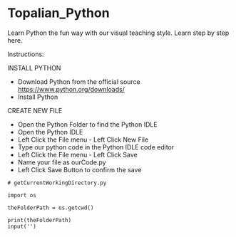 # Topalian_Python
Learn Python the fun way with our visual teaching style. Learn step by step here.

Instructions:

 INSTALL PYTHON
   * Download Python from the official source https://www.python.org/downloads/
   * Install Python
  
 CREATE NEW FILE
   * Open the Python Folder to find the Python IDLE
   * Open the Python IDLE
   * Left Click the File menu - Left Click New File
   * Type our python code in the Python IDLE code editor
   * Left Click the File menu - Left Click Save
   * Name your file as ourCode.py
   * Left Click Save Button to confirm the save
   
 ```
# getCurrentWorkingDirectory.py

import os

theFolderPath = os.getcwd()

print(theFolderPath)
input('')
```
